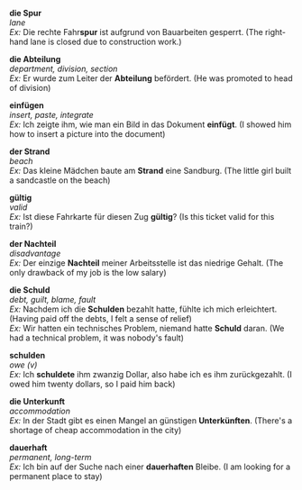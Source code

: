 **die Spur**  
*lane*  
*Ex:* Die rechte Fahr**spur** ist aufgrund von Bauarbeiten gesperrt. (The right-hand lane is closed due to construction work.)  

**die Abteilung**  
*department, division, section*  
*Ex:* Er wurde zum Leiter der **Abteilung** befördert. (He was promoted to head of division)

**einfügen**  
*insert, paste, integrate*  
*Ex:* Ich zeigte ihm, wie man ein Bild in das Dokument **einfügt**. (I showed him how to insert a picture into the document)

**der Strand**  
*beach*  
*Ex:* Das kleine Mädchen baute am **Strand** eine Sandburg.  (The little girl built a sandcastle on the beach)

**gültig**  
*valid*  
*Ex:* Ist diese Fahrkarte für diesen Zug **gültig**? (Is this ticket valid for this train?)

**der Nachteil**  
*disadvantage*  
*Ex:* Der einzige **Nachteil** meiner Arbeitsstelle ist das niedrige Gehalt. (The only drawback of my job is the low salary)  

**die Schuld**  
*debt, guilt, blame, fault*  
*Ex:* Nachdem ich die **Schulden** bezahlt hatte, fühlte ich mich erleichtert. (Having paid off the debts, I felt a sense of relief)  
*Ex:* Wir hatten ein technisches Problem, niemand hatte **Schuld** daran. (We had a technical problem, it was nobody's fault)  

**schulden**  
*owe (v)*  
*Ex:* Ich **schuldete** ihm zwanzig Dollar, also habe ich es ihm zurückgezahlt. (I owed him twenty dollars, so I paid him back)

**die Unterkunft**  
*accommodation*  
*Ex:* In der Stadt gibt es einen Mangel an günstigen **Unterkünften**. (There's a shortage of cheap accommodation in the city)

**dauerhaft**  
*permanent, long-term*  
*Ex:* Ich bin auf der Suche nach einer **dauerhaften** Bleibe. (I am looking for a permanent place to stay)
